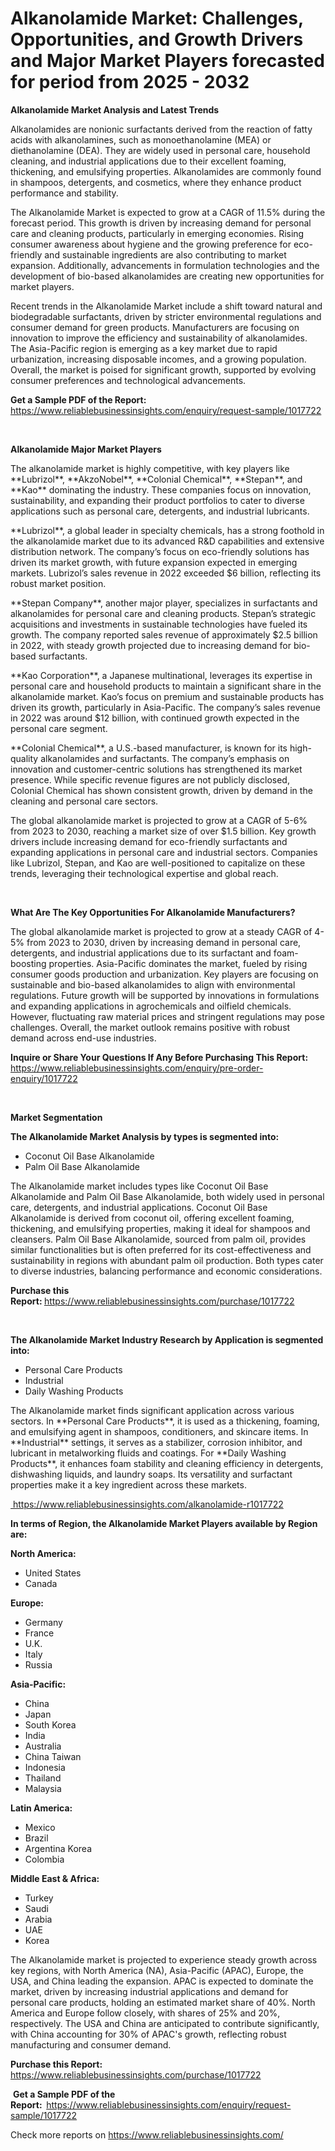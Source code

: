 <p><h1>Alkanolamide Market: Challenges, Opportunities, and Growth Drivers and Major Market Players forecasted for period from 2025 - 2032</h1></p><p><strong>Alkanolamide Market Analysis and Latest Trends</strong></p>
<p><p>Alkanolamides are nonionic surfactants derived from the reaction of fatty acids with alkanolamines, such as monoethanolamine (MEA) or diethanolamine (DEA). They are widely used in personal care, household cleaning, and industrial applications due to their excellent foaming, thickening, and emulsifying properties. Alkanolamides are commonly found in shampoos, detergents, and cosmetics, where they enhance product performance and stability.</p><p>The Alkanolamide Market is expected to grow at a CAGR of 11.5% during the forecast period. This growth is driven by increasing demand for personal care and cleaning products, particularly in emerging economies. Rising consumer awareness about hygiene and the growing preference for eco-friendly and sustainable ingredients are also contributing to market expansion. Additionally, advancements in formulation technologies and the development of bio-based alkanolamides are creating new opportunities for market players.</p><p>Recent trends in the Alkanolamide Market include a shift toward natural and biodegradable surfactants, driven by stricter environmental regulations and consumer demand for green products. Manufacturers are focusing on innovation to improve the efficiency and sustainability of alkanolamides. The Asia-Pacific region is emerging as a key market due to rapid urbanization, increasing disposable incomes, and a growing population. Overall, the market is poised for significant growth, supported by evolving consumer preferences and technological advancements.</p></p>
<p><strong>Get a Sample PDF of the Report:&nbsp;</strong> <a href="https://www.reliablebusinessinsights.com/enquiry/request-sample/1017722?utm_campaign=2139&utm_medium=2&utm_source=Github&utm_content=ia&utm_term=27012025&utm_id=alkanolamide">https://www.reliablebusinessinsights.com/enquiry/request-sample/1017722</a></p>
<p>&nbsp;</p>
<p><strong>Alkanolamide Major Market Players</strong></p>
<p><p>The alkanolamide market is highly competitive, with key players like **Lubrizol**, **AkzoNobel**, **Colonial Chemical**, **Stepan**, and **Kao** dominating the industry. These companies focus on innovation, sustainability, and expanding their product portfolios to cater to diverse applications such as personal care, detergents, and industrial lubricants.</p><p>**Lubrizol**, a global leader in specialty chemicals, has a strong foothold in the alkanolamide market due to its advanced R&D capabilities and extensive distribution network. The company’s focus on eco-friendly solutions has driven its market growth, with future expansion expected in emerging markets. Lubrizol’s sales revenue in 2022 exceeded $6 billion, reflecting its robust market position.</p><p>**Stepan Company**, another major player, specializes in surfactants and alkanolamides for personal care and cleaning products. Stepan’s strategic acquisitions and investments in sustainable technologies have fueled its growth. The company reported sales revenue of approximately $2.5 billion in 2022, with steady growth projected due to increasing demand for bio-based surfactants.</p><p>**Kao Corporation**, a Japanese multinational, leverages its expertise in personal care and household products to maintain a significant share in the alkanolamide market. Kao’s focus on premium and sustainable products has driven its growth, particularly in Asia-Pacific. The company’s sales revenue in 2022 was around $12 billion, with continued growth expected in the personal care segment.</p><p>**Colonial Chemical**, a U.S.-based manufacturer, is known for its high-quality alkanolamides and surfactants. The company’s emphasis on innovation and customer-centric solutions has strengthened its market presence. While specific revenue figures are not publicly disclosed, Colonial Chemical has shown consistent growth, driven by demand in the cleaning and personal care sectors.</p><p>The global alkanolamide market is projected to grow at a CAGR of 5-6% from 2023 to 2030, reaching a market size of over $1.5 billion. Key growth drivers include increasing demand for eco-friendly surfactants and expanding applications in personal care and industrial sectors. Companies like Lubrizol, Stepan, and Kao are well-positioned to capitalize on these trends, leveraging their technological expertise and global reach.</p></p>
<p>&nbsp;</p>
<p><strong>What Are The Key Opportunities For Alkanolamide Manufacturers?</strong></p>
<p><p>The global alkanolamide market is projected to grow at a steady CAGR of 4-5% from 2023 to 2030, driven by increasing demand in personal care, detergents, and industrial applications due to its surfactant and foam-boosting properties. Asia-Pacific dominates the market, fueled by rising consumer goods production and urbanization. Key players are focusing on sustainable and bio-based alkanolamides to align with environmental regulations. Future growth will be supported by innovations in formulations and expanding applications in agrochemicals and oilfield chemicals. However, fluctuating raw material prices and stringent regulations may pose challenges. Overall, the market outlook remains positive with robust demand across end-use industries.</p></p>
<p><strong>Inquire or Share Your Questions If Any Before Purchasing This Report:</strong> <a href="https://www.reliablebusinessinsights.com/enquiry/pre-order-enquiry/1017722?utm_campaign=2139&utm_medium=2&utm_source=Github&utm_content=ia&utm_term=27012025&utm_id=alkanolamide">https://www.reliablebusinessinsights.com/enquiry/pre-order-enquiry/1017722</a></p>
<p>&nbsp;</p>
<p><strong>Market Segmentation</strong></p>
<p><strong>The Alkanolamide Market Analysis by types is segmented into:</strong></p>
<p><ul><li>Coconut Oil Base Alkanolamide</li><li>Palm Oil Base Alkanolamide</li></ul></p>
<p><p>The Alkanolamide market includes types like Coconut Oil Base Alkanolamide and Palm Oil Base Alkanolamide, both widely used in personal care, detergents, and industrial applications. Coconut Oil Base Alkanolamide is derived from coconut oil, offering excellent foaming, thickening, and emulsifying properties, making it ideal for shampoos and cleansers. Palm Oil Base Alkanolamide, sourced from palm oil, provides similar functionalities but is often preferred for its cost-effectiveness and sustainability in regions with abundant palm oil production. Both types cater to diverse industries, balancing performance and economic considerations.</p></p>
<p><strong>Purchase this Report:&nbsp;</strong><a href="https://www.reliablebusinessinsights.com/purchase/1017722?utm_campaign=2139&utm_medium=2&utm_source=Github&utm_content=ia&utm_term=27012025&utm_id=alkanolamide">https://www.reliablebusinessinsights.com/purchase/1017722</a></p>
<p>&nbsp;</p>
<p><strong>The Alkanolamide Market Industry Research by Application is segmented into:</strong></p>
<p><ul><li>Personal Care Products</li><li>Industrial</li><li>Daily Washing Products</li></ul></p>
<p><p>The Alkanolamide market finds significant application across various sectors. In **Personal Care Products**, it is used as a thickening, foaming, and emulsifying agent in shampoos, conditioners, and skincare items. In **Industrial** settings, it serves as a stabilizer, corrosion inhibitor, and lubricant in metalworking fluids and coatings. For **Daily Washing Products**, it enhances foam stability and cleaning efficiency in detergents, dishwashing liquids, and laundry soaps. Its versatility and surfactant properties make it a key ingredient across these markets.</p></p>
<p><a href="https://www.reliablebusinessinsights.com/alkanolamide-r1017722?utm_campaign=2139&utm_medium=2&utm_source=Github&utm_content=ia&utm_term=27012025&utm_id=alkanolamide">&nbsp;https://www.reliablebusinessinsights.com/alkanolamide-r1017722</a></p>
<p><strong>In terms of Region, the Alkanolamide Market Players available by Region are:</strong></p>
<p>
    <p> <strong> North America: </strong>
        <ul>
            <li>United States</li>
            <li>Canada</li>
        </ul>
        </p> 
    <p> <strong> Europe: </strong>
        <ul>
            <li>Germany</li>
            <li>France</li>
            <li>U.K.</li>
            <li>Italy</li>
            <li>Russia</li>
        </ul>
        </p> 
    <p> <strong> Asia-Pacific: </strong>
        <ul>
            <li>China</li>
            <li>Japan</li>
            <li>South Korea</li>
            <li>India</li>
            <li>Australia</li>
            <li>China Taiwan</li>
            <li>Indonesia</li>
            <li>Thailand</li>
            <li>Malaysia</li>
        </ul>
        </p> 
    <p> <strong> Latin America: </strong>
        <ul>
            <li>Mexico</li>
            <li>Brazil</li>
            <li>Argentina Korea</li>
            <li>Colombia</li>
        </ul>
        </p> 
    <p> <strong> Middle East & Africa: </strong>
        <ul>
            <li>Turkey</li>
            <li>Saudi</li>
            <li>Arabia</li>
            <li>UAE</li>
            <li>Korea</li>
        </ul>
    </p>
    </p>
<p><p>The Alkanolamide market is projected to experience steady growth across key regions, with North America (NA), Asia-Pacific (APAC), Europe, the USA, and China leading the expansion. APAC is expected to dominate the market, driven by increasing industrial applications and demand for personal care products, holding an estimated market share of 40%. North America and Europe follow closely, with shares of 25% and 20%, respectively. The USA and China are anticipated to contribute significantly, with China accounting for 30% of APAC's growth, reflecting robust manufacturing and consumer demand.</p></p>
<p><strong>Purchase this Report: </strong><a href="https://www.reliablebusinessinsights.com/purchase/1017722?utm_campaign=2139&utm_medium=2&utm_source=Github&utm_content=ia&utm_term=27012025&utm_id=alkanolamide">https://www.reliablebusinessinsights.com/purchase/1017722</a></p>
<p>&nbsp;<strong>Get a Sample PDF of the Report:&nbsp;&nbsp;</strong><a href="https://www.reliablebusinessinsights.com/enquiry/request-sample/1017722?utm_campaign=2139&utm_medium=2&utm_source=Github&utm_content=ia&utm_term=27012025&utm_id=alkanolamide">https://www.reliablebusinessinsights.com/enquiry/request-sample/1017722</a></p>
<p><strong></strong></p>
<p>Check more reports on <a href="https://www.reliablebusinessinsights.com/?utm_campaign=2139&utm_medium=2&utm_source=Github&utm_content=ia&utm_term=27012025&utm_id=alkanolamide">https://www.reliablebusinessinsights.com/</a></p>